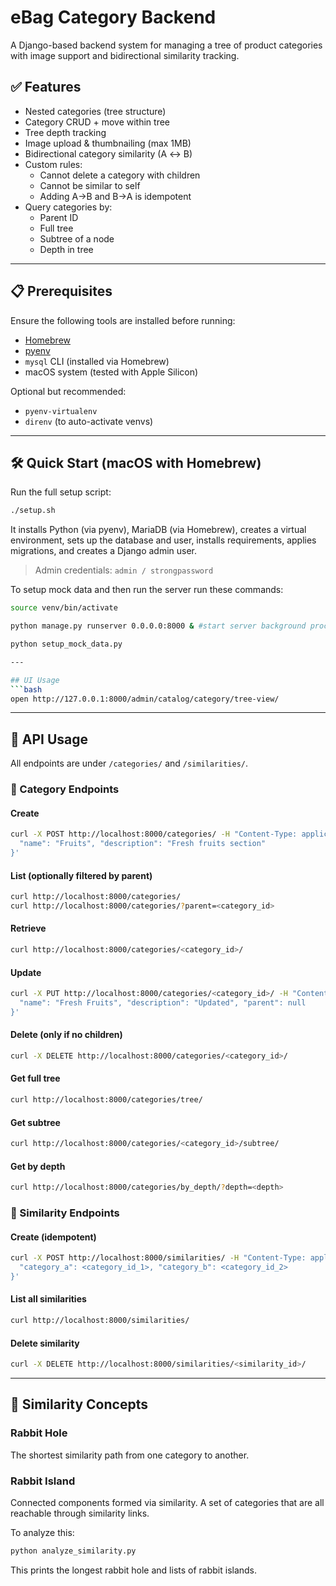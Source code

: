 # eBag Category Backend

A Django-based backend system for managing a tree of product categories with image support and bidirectional similarity tracking.

## ✅ Features

- Nested categories (tree structure)
- Category CRUD + move within tree
- Tree depth tracking
- Image upload & thumbnailing (max 1MB)
- Bidirectional category similarity (A ↔ B)
- Custom rules:
  - Cannot delete a category with children
  - Cannot be similar to self
  - Adding A→B and B→A is idempotent
- Query categories by:
  - Parent ID
  - Full tree
  - Subtree of a node
  - Depth in tree

---

## 📋 Prerequisites

Ensure the following tools are installed before running:

- [Homebrew](https://brew.sh/)
- [pyenv](https://github.com/pyenv/pyenv)
- `mysql` CLI (installed via Homebrew)
- macOS system (tested with Apple Silicon)

Optional but recommended:

- `pyenv-virtualenv`
- `direnv` (to auto-activate venvs)

---

## 🛠️ Quick Start (macOS with Homebrew)

Run the full setup script:

```bash
./setup.sh
```

It installs Python (via pyenv),
MariaDB (via Homebrew),
creates a virtual environment,
sets up the database and user,
installs requirements,
applies migrations,
and creates a Django admin user.

> Admin credentials: `admin / strongpassword`

To setup mock data and then run the server run these commands:
```bash
source venv/bin/activate

python manage.py runserver 0.0.0.0:8000 & #start server background process

python setup_mock_data.py

---

## UI Usage
```bash
open http://127.0.0.1:8000/admin/catalog/category/tree-view/
```
---

## 🧪 API Usage

All endpoints are under `/categories/` and `/similarities/`.

### 📁 Category Endpoints

#### Create
```bash
curl -X POST http://localhost:8000/categories/ -H "Content-Type: application/json" -d '{
  "name": "Fruits", "description": "Fresh fruits section"
}'
```

#### List (optionally filtered by parent)
```bash
curl http://localhost:8000/categories/
curl http://localhost:8000/categories/?parent=<category_id>
```

#### Retrieve
```bash
curl http://localhost:8000/categories/<category_id>/
```

#### Update
```bash
curl -X PUT http://localhost:8000/categories/<category_id>/ -H "Content-Type: application/json" -d '{
  "name": "Fresh Fruits", "description": "Updated", "parent": null
}'
```

#### Delete (only if no children)
```bash
curl -X DELETE http://localhost:8000/categories/<category_id>/
```

#### Get full tree
```bash
curl http://localhost:8000/categories/tree/
```

#### Get subtree
```bash
curl http://localhost:8000/categories/<category_id>/subtree/
```

#### Get by depth
```bash
curl http://localhost:8000/categories/by_depth/?depth=<depth>
```

### 🔁 Similarity Endpoints

#### Create (idempotent)
```bash
curl -X POST http://localhost:8000/similarities/ -H "Content-Type: application/json" -d '{
  "category_a": <category_id_1>, "category_b": <category_id_2>
}'
```

#### List all similarities
```bash
curl http://localhost:8000/similarities/
```

#### Delete similarity
```bash
curl -X DELETE http://localhost:8000/similarities/<similarity_id>/
```

---

## 🧠 Similarity Concepts

### Rabbit Hole

The shortest similarity path from one category to another.

### Rabbit Island

Connected components formed via similarity. A set of categories that are all reachable through similarity links.

To analyze this:

```bash
python analyze_similarity.py
```

This prints the longest rabbit hole and lists of rabbit islands.
